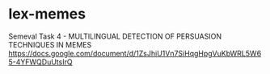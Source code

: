 # lex-memes
Semeval Task 4 - MULTILINGUAL DETECTION OF PERSUASION TECHNIQUES IN MEMES
https://docs.google.com/document/d/1ZsJhiU1Vn7SiHqgHpgVuKbWRL5W65-4YFWQDuUtsIrQ
